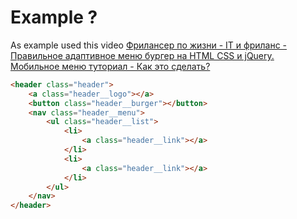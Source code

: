 # Example ?
As example used this video [Фрилансер по жизни - IT и фриланс - Правильное адаптивное меню бургер на HTML CSS и jQuery. Мобильное меню туториал - Как это сделать?](https://www.youtube.com/watch?v=chJQofBSx94)

```html
<header class="header">
    <a class="header__logo"></a>
    <button class="header__burger"></button>
    <nav class="header__menu">
        <ul class="header__list">
            <li>
                <a class="header__link"></a>
            </li>
            <li>
                <a class="header__link"></a>
            </li>
        </ul>
    </nav>
</header>
```